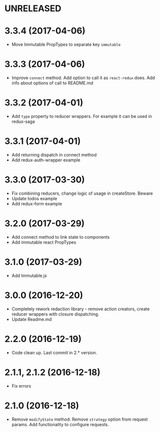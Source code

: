 # UNRELEASED

# 3.3.4 (2017-04-06)

  * Move Immutable PropTypes to separate key `immutable`

# 3.3.3 (2017-04-06)

  * Improve `connect` method. Add option to call it as `react-redux` does. Add info about options of call to README.md

# 3.3.2 (2017-04-01)

  * Add `type` property to reducer wrappers. For example it can be used in redux-saga

# 3.3.1 (2017-04-01)

  * Add returning dispatch in connect method
  * Add redux-auth-wrapper example

# 3.3.0 (2017-03-30)

  * Fix combining reducers, change logic of usage in createStore. Beware
  * Update todos example
  * Add redux-form example

# 3.2.0 (2017-03-29)

  * Add connect method to link state to components
  * Add immutable react PropTypes

# 3.1.0 (2017-03-29)

  * Add Immutable.js

# 3.0.0 (2016-12-20)

  * Completely rework redaction library - remove action creators, create reducer wrappers with closure dispatching.
  * Update Readme.md

# 2.2.0 (2016-12-19)

  * Code clean up. Last commit in 2.* version.

# 2.1.1, 2.1.2 (2016-12-18)

  * Fix errors

# 2.1.0 (2016-12-18)

  * Remove `modifyState` method. Remove `strategy` option from request params. Add functionality to configure requests.
